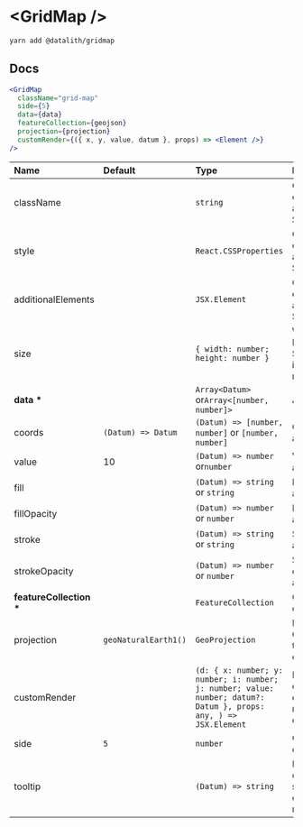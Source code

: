 # \<GridMap \/>

```sh
yarn add @datalith/gridmap
```

## Docs

```jsx
<GridMap
  className="grid-map"
  side={5}
  data={data}
  featureCollection={geojson}
  projection={projection}
  customRender={({ x, y, value, datum }, props) => <Element />}
/>
```

| Name                        | Default              | Type                                                                                                             | Description                                                  |
| :-------------------------- | :------------------- | :--------------------------------------------------------------------------------------------------------------- | :----------------------------------------------------------- |
| className                   |                      | `string`                                                                                                         | Custom css classes to apply to the SVG                       |
| style                       |                      | `React.CSSProperties`                                                                                            | Custom style object to apply to the SVG                      |
| additionalElements          |                      | `JSX.Element`                                                                                                    | Optional elements to add to the SVG                          |
| size                        |                      | `{ width: number; height: number }`                                                                              | Width and Height of the SVG. Default is parent node size.    |
| <b>data \*</b>              |                      | `Array<Datum>` or`Array<[number, number]>`                                                                       | Array of data                                                |
| coords                      | `(Datum) => Datum`   | `(Datum) => [number, number]` or `[number, number]`                                                              | Coords accessor                                              |
| value                       | 10                   | `(Datum) => number` or`number`                                                                                   | Value accessor                                               |
| fill                        |                      | `(Datum) => string` or `string`                                                                                  | Fill color accessor                                          |
| fillOpacity                 |                      | `(Datum) => number` or `number`                                                                                  | Fill opacity accessor                                        |
| stroke                      |                      | `(Datum) => string` or `string`                                                                                  | Stroke color accessor                                        |
| strokeOpacity               |                      | `(Datum) => number` or `number`                                                                                  | Stroke opacity accessor                                      |
| <b>featureCollection \*</b> |                      | `FeatureCollection`                                                                                              | GeoJson object                                               |
| projection                  | `geoNaturalEarth1()` | `GeoProjection`                                                                                                  | D3 GeoProjection to map coordinates                          |
| customRender                |                      | `(d: { x: number; y: number; i: number; j: number; value: number; datum?: Datum }, props: any, ) => JSX.Element` | Return custom element to render as data point                |
| side                        | `5`                  | `number`                                                                                                         | Grid cell dimension                                          |
| tooltip                     |                      | `(Datum) => string`                                                                                              | Return HTML or text as a string to show on element mouseover |
